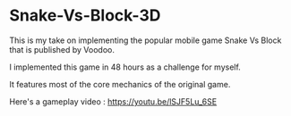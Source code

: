 # Snake-Vs-Block-3D
This is my take on implementing the popular mobile game Snake Vs Block that is published by Voodoo.

I implemented this game in 48 hours as a challenge for myself.

It features most of the core mechanics of the original game.

Here's a gameplay video : https://youtu.be/lSJF5Lu_6SE
